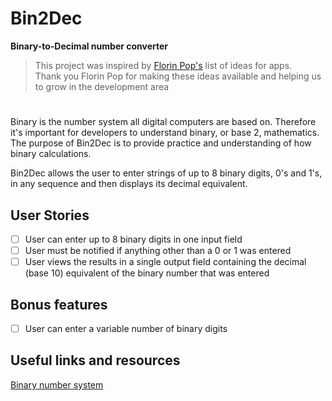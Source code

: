 # Bin2Dec
**Binary-to-Decimal number converter**

> This project was inspired by [Florin Pop's](https://github.com/florinpop17/app-ideas) list of ideas for apps. <br>
Thank you Florin Pop for making these ideas available and helping us to grow in the development area
#

Binary is the number system all digital computers are based on.
Therefore it's important for developers to understand binary, or base 2,
mathematics. The purpose of Bin2Dec is to provide practice and
understanding of how binary calculations.

Bin2Dec allows the user to enter strings of up to 8 binary digits, 0's
and 1's, in any sequence and then displays its decimal equivalent.

## User Stories

-   [ ] User can enter up to 8 binary digits in one input field
-   [ ] User must be notified if anything other than a 0 or 1 was entered
-   [ ] User views the results in a single output field containing the decimal (base 10) equivalent of the binary number that was entered

## Bonus features

-   [ ] User can enter a variable number of binary digits


## Useful links and resources

[Binary number system](https://en.wikipedia.org/wiki/Binary_number)
